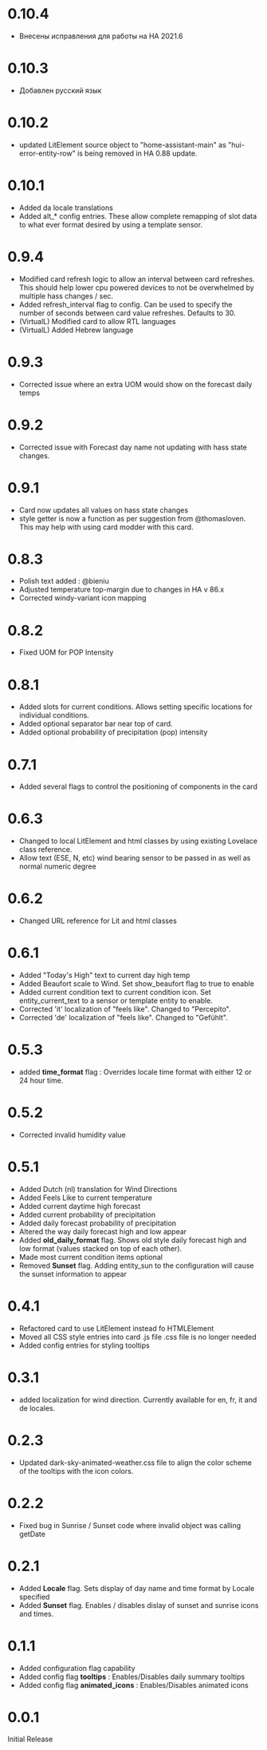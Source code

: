 # 0.10.4
  - Внесены исправления для работы на HA 2021.6

# 0.10.3
  - Добавлен русский язык

# 0.10.2
  - updated LitElement source object to "home-assistant-main" as "hui-error-entity-row" is being removed in HA 0.88 update.
  
# 0.10.1
  - Added da locale translations
  - Added alt_* config entries.  These allow complete remapping of slot data to what ever format desired by using a template sensor.
  
# 0.9.4
 - Modified card refresh logic to allow an interval between card refreshes.  This should help lower cpu powered devices to not be overwhelmed by multiple hass changes / sec.
 - Added refresh_interval flag to config. Can be used to specify the number of seconds between card value refreshes. Defaults to 30.
 - (VirtualL) Modified card to allow RTL languages
 - (VirtualL) Added Hebrew language
 
# 0.9.3
 - Corrected issue where an extra UOM would show on the forecast daily temps
 
# 0.9.2
 - Corrected issue with Forecast day name not updating with hass state changes.
 
# 0.9.1
 - Card now updates all values on hass state changes
 - style getter is now a function as per suggestion from @thomasloven.  This may help with using card modder with this card.
 
# 0.8.3
 - Polish text added : @bieniu
 - Adjusted temperature top-margin due to changes in HA v 86.x
 - Corrected windy-variant icon mapping
 
# 0.8.2
 - Fixed UOM for POP Intensity
 
# 0.8.1
 - Added slots for current conditions.  Allows setting specific locations for individual conditions.
 - Added optional separator bar near top of card.
 - Added optional probability of precipitation (pop) intensity
 
# 0.7.1
 - Added several flags to control the positioning of components in the card
 
# 0.6.3
- Changed to local LitElement and html classes by using existing Lovelace class reference.
- Allow text (ESE, N, etc) wind bearing sensor to be passed in as well as normal numeric degree

# 0.6.2
- Changed URL reference for Lit and html classes

# 0.6.1
- Added "Today's High" text to current day high temp
- Added Beaufort scale to Wind. Set show_beaufort flag to true to enable
- Added current condition text to current condition icon.  Set entity_current_text to a sensor or template entity to enable.
- Corrected 'it' localization of "feels like".  Changed to "Percepito".
- Corrected 'de' localization of "feels like".  Changed to "Gefühlt".

# 0.5.3
- added **time_format** flag : Overrides locale time format with either 12 or 24 hour time.

# 0.5.2
- Corrected invalid humidity value

# 0.5.1
- Added Dutch (nl) translation for Wind Directions
- Added Feels Like to current temperature
- Added current daytime high forecast
- Added current probability of precipitation
- Added daily forecast probability of precipitation
- Altered the way daily forecast high and low appear
- Added **old_daily_format** flag. Shows old style daily forecast high and low format (values stacked on top of each other).
- Made most current condition items optional
- Removed **Sunset** flag. Adding entity_sun to the configuration will cause the sunset information to appear

# 0.4.1
- Refactored card to use LitElement instead fo HTMLElement
- Moved all CSS style entries into card .js file  .css file is no longer needed
- Added config entries for styling tooltips

# 0.3.1
- added localization for wind direction.  Currently available for en, fr, it and de locales.

# 0.2.3
- Updated dark-sky-animated-weather.css file to align the color scheme of the tooltips with the icon colors.

# 0.2.2
- Fixed bug in Sunrise / Sunset code where invalid object was calling getDate

# 0.2.1
- Added **Locale** flag.  Sets display of day name and time format by Locale specified
- Added **Sunset** flag.  Enables / disables dislay of sunset and sunrise icons and times.

# 0.1.1
- Added configuration flag capability
- Added config flag **tooltips** : Enables/Disables daily summary tooltips
- Added config flag **animated_icons** : Enables/Disables animated icons

# 0.0.1  
Initial Release
